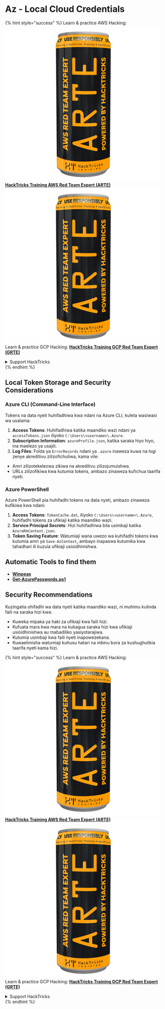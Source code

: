 # Az - Local Cloud Credentials

{% hint style="success" %}
Learn & practice AWS Hacking:<img src="../../../.gitbook/assets/image (1) (1) (1).png" alt="" data-size="line">[**HackTricks Training AWS Red Team Expert (ARTE)**](https://training.hacktricks.xyz/courses/arte)<img src="../../../.gitbook/assets/image (1) (1) (1).png" alt="" data-size="line">\
Learn & practice GCP Hacking: <img src="../../../.gitbook/assets/image (2).png" alt="" data-size="line">[**HackTricks Training GCP Red Team Expert (GRTE)**<img src="../../../.gitbook/assets/image (2).png" alt="" data-size="line">](https://training.hacktricks.xyz/courses/grte)

<details>

<summary>Support HackTricks</summary>

* Check the [**subscription plans**](https://github.com/sponsors/carlospolop)!
* **Join the** 💬 [**Discord group**](https://discord.gg/hRep4RUj7f) or the [**telegram group**](https://t.me/peass) or **follow** us on **Twitter** 🐦 [**@hacktricks\_live**](https://twitter.com/hacktricks_live)**.**
* **Share hacking tricks by submitting PRs to the** [**HackTricks**](https://github.com/carlospolop/hacktricks) and [**HackTricks Cloud**](https://github.com/carlospolop/hacktricks-cloud) github repos.

</details>
{% endhint %}

## Local Token Storage and Security Considerations

### Azure CLI (Command-Line Interface)

Tokens na data nyeti huhifadhiwa kwa ndani na Azure CLI, kuleta wasiwasi wa usalama:

1. **Access Tokens**: Huhifadhiwa katika maandiko wazi ndani ya `accessTokens.json` iliyoko `C:\Users\<username>\.Azure`.
2. **Subscription Information**: `azureProfile.json`, katika saraka hiyo hiyo, ina maelezo ya usajili.
3. **Log Files**: Folda ya `ErrorRecords` ndani ya `.azure` inaweza kuwa na logi zenye akreditivu zilizofichuliwa, kama vile:
* Amri zilizotekelezwa zikiwa na akreditivu zilizojumuishwa.
* URLs zilizofikiwa kwa kutumia tokens, ambazo zinaweza kufichua taarifa nyeti.

### Azure PowerShell

Azure PowerShell pia huhifadhi tokens na data nyeti, ambazo zinaweza kufikiwa kwa ndani:

1. **Access Tokens**: `TokenCache.dat`, iliyoko `C:\Users\<username>\.Azure`, huhifadhi tokens za ufikiaji katika maandiko wazi.
2. **Service Principal Secrets**: Hizi huhifadhiwa bila usimbaji katika `AzureRmContext.json`.
3. **Token Saving Feature**: Watumiaji wana uwezo wa kuhifadhi tokens kwa kutumia amri ya `Save-AzContext`, ambayo inapaswa kutumika kwa tahadhari ili kuzuia ufikiaji usioidhinishwa.

## Automatic Tools to find them

* [**Winpeas**](https://github.com/carlospolop/PEASS-ng/tree/master/winPEAS/winPEASexe)
* [**Get-AzurePasswords.ps1**](https://github.com/NetSPI/MicroBurst/blob/master/AzureRM/Get-AzurePasswords.ps1)

## Security Recommendations

Kuzingatia uhifadhi wa data nyeti katika maandiko wazi, ni muhimu kulinda faili na saraka hizi kwa:

* Kuweka mipaka ya haki za ufikiaji kwa faili hizi.
* Kufuata mara kwa mara na kukagua saraka hizi kwa ufikiaji usioidhinishwa au mabadiliko yasiyotarajiwa.
* Kutumia usimbaji kwa faili nyeti inapowezekana.
* Kuwaelimisha watumiaji kuhusu hatari na mbinu bora za kushughulikia taarifa nyeti kama hizi.

{% hint style="success" %}
Learn & practice AWS Hacking:<img src="../../../.gitbook/assets/image (1) (1) (1).png" alt="" data-size="line">[**HackTricks Training AWS Red Team Expert (ARTE)**](https://training.hacktricks.xyz/courses/arte)<img src="../../../.gitbook/assets/image (1) (1) (1).png" alt="" data-size="line">\
Learn & practice GCP Hacking: <img src="../../../.gitbook/assets/image (2).png" alt="" data-size="line">[**HackTricks Training GCP Red Team Expert (GRTE)**<img src="../../../.gitbook/assets/image (2).png" alt="" data-size="line">](https://training.hacktricks.xyz/courses/grte)

<details>

<summary>Support HackTricks</summary>

* Check the [**subscription plans**](https://github.com/sponsors/carlospolop)!
* **Join the** 💬 [**Discord group**](https://discord.gg/hRep4RUj7f) or the [**telegram group**](https://t.me/peass) or **follow** us on **Twitter** 🐦 [**@hacktricks\_live**](https://twitter.com/hacktricks_live)**.**
* **Share hacking tricks by submitting PRs to the** [**HackTricks**](https://github.com/carlospolop/hacktricks) and [**HackTricks Cloud**](https://github.com/carlospolop/hacktricks-cloud) github repos.

</details>
{% endhint %}
